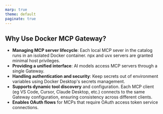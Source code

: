 ```yaml
---
marp: true
theme: default
paginate: true
---
```


## Why Use Docker MCP Gateway?

- **Managing MCP server lifecycle**: Each local MCP sever in the catalog runs in an isolated Docker container. npx and uvx servers are granted minimal host privileges.
- **Providing a unified interface**: AI models access MCP servers through a single Gateway.
- **Handling authentication and security**: Keep secrets out of environment variables using Docker Desktop's secrets management.
- **Supports dynamic tool discovery** and configuration. Each MCP client (eg VS Code, Cursor, Claude Desktop, etc.) connects to the same Gateway configuration, ensuring consistency across different clients.
- **Enables OAuth flows** for MCPs that require OAuth access token service connections.